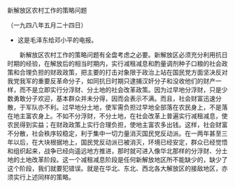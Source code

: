 新解放区农村工作的策略问题

（一九四八年五月二十四日）

* 这是毛泽东给邓小平的电报。



　　新解放区农村工作的策略问题有全盘考虑之必要。新解放区必须充分利用抗日时期的经验，在解放后的相当时期内，实行减租减息和酌量调剂种子口粮的社会政策和合理负担的财政政策，把主要的打击对象限于政治上站在国民党方面坚决反对我党我军的重要反革命分子，如同抗日时期只逮捕汉奸分子和没收他们的财产一样，而不是立即实行分浮财、分土地的社会改革政策。因为过早地分浮财，只是少数勇敢分子欢迎，基本群众并未分得，因而会表示不满。而且，社会财富迅速分散，于军队亦不利。过早地分土地，使军需负担过早地全部落在农民身上，不是落在地主富农身上。不如不分浮财，不分土地，在社会改革上普遍实行减租减息，使农民得到实益；在财政政策上实行合理负担，使地主富农多出钱。这样，社会财富不分散，社会秩序较稳定，利于集中一切力量消灭国民党反动派。在一两年甚至三年以后，在大块根据地上，国民党反动派已被消灭，环境已经安定，群众已经觉悟和组织起来，战争已经向遥远地方推进，那时就可进入像华北那样的分浮财、分土地的土地改革阶段。这一个减租减息阶段是任何新解放地区所不能缺少的，缺少了这个阶段，我们就要犯错误。就是在华北、东北、西北各大解放区的接敌地区，亦须实行上述同样的策略。

